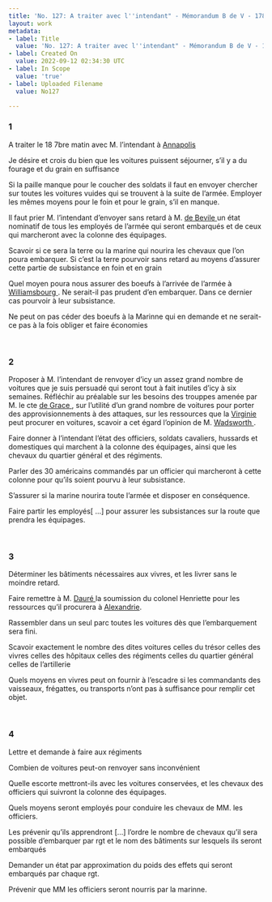 ```yaml
---
title: 'No. 127: A traiter avec l''intendant" - Mémorandum B de V - 1781/09/18'
layout: work
metadata:
- label: Title
  value: 'No. 127: A traiter avec l''intendant" - Mémorandum B de V - 1781/09/18'
- label: Created On
  value: 2022-09-12 02:34:30 UTC
- label: In Scope
  value: 'true'
- label: Uploaded Filename
  value: No127

---
```

<div class="pages">
<div id="page-32541640">
<h3><a name="page-32541640">1</a></h3>
<div class="page-content">
<p>A traiter le 18 7bre matin avec M. l’intendant à  <a href="../subjects/32162859" title=" Annapolis, Maryland"> Annapolis </a></p>
<p>Je désire et crois du bien que les voitures puissent séjourner, s’il y <span class="line-break"> </span>a du fourage et du grain en suffisance</p>
<p>Si la paille manque pour le coucher des soldats il faut <span class="line-break"> </span>en envoyer chercher sur toutes les voitures vuides qui se <span class="line-break"> </span>trouvent à la suite de l’armée. Employer les mêmes moyens <span class="line-break"> </span>pour le foin et pour le grain, s’il en manque.</p>
<p>Il faut prier M. l’intendant d’envoyer sans retard à <span class="line-break"> </span>M. <a href="../subjects/32162953" title="Pierre-François de Béville"> de Bevile </a> un état nominatif de tous les employés de l’armée <span class="line-break"> </span>qui seront embarqués et de ceux qui marcheront avec la <span class="line-break"> </span>colonne des équipages.</p>
<p>Scavoir si ce sera la terre ou la marine qui nourira <span class="line-break"> </span>les chevaux que l’on poura embarquer. Si c’est la terre <span class="line-break"> </span>pourvoir sans retard au moyens d’assurer cette partie <span class="line-break"> </span>de subsistance en foin et en grain</p>
<p>Quel moyen poura nous assurer des boeufs à l’arrivée de l’armée à <a href="../subjects/32163317" title=" Williamsburg, Virginia"> Williamsbourg </a>. Ne serait-il pas prudent d’en embarquer. Dans ce dernier cas pourvoir à leur subsistance.</p>
<p>Ne peut on pas céder des boeufs à la Marinne qui en demande <span class="line-break"> </span>et ne serait-ce pas à la fois obliger et faire économies</p>
</div>
</div>
<br />
<div id="page-32541641">
<h3><a name="page-32541641">2</a></h3>
<div class="page-content">
<p>Proposer à M. l’intendant de renvoyer d’icy un assez grand <span class="line-break"> </span>nombre de voitures que je suis persuadé qui seront tout à fait <span class="line-break"> </span>inutiles d’icy à six semaines. Réfléchir au préalable <span class="line-break"> </span>sur les besoins des trouppes amenée par M. le cte <a href="../subjects/32162948" title="François Joseph Paul de Grasse; 1722-1788"> de <span class="line-break"> </span>Grace </a>, sur l’utilité d’un grand nombre de voitures <span class="line-break"> </span>pour porter des approvisionnements à des attaques, <span class="line-break"> </span>sur les ressources que la <a href="../subjects/32162817" title="Virginia"> Virginie </a> peut procurer en <span class="line-break"> </span>voitures, scavoir a cet égard l’opinion de  M. <a href="../subjects/32166535" title="Jeremiah Wadsworth; 1743-1804"> Wadsworth </a>.</p>
<p>Faire donner à l’intendant l’état des officiers, soldats <span class="line-break"> </span>cavaliers, hussards et domestiques qui marchent à la colonne <span class="line-break"> </span>des équipages, ainsi que les chevaux du quartier général <span class="line-break"> </span>et des régiments.</p>
<p>Parler des 30 américains commandés par un officier <span class="line-break"> </span>qui marcheront à cette colonne pour qu’ils soient <span class="line-break"> </span>pourvu à leur subsistance.</p>
<p>S’assurer si la marine nourira toute l’armée et <span class="line-break"> </span>disposer en conséquence.</p>
<p>Faire partir les employés<span class="unclear">[ ...]</span> pour assurer les subsistances sur la route que prendra les équipages.</p>
</div>
</div>
<br />
<div id="page-32541642">
<h3><a name="page-32541642">3</a></h3>
<div class="page-content">
<p>Déterminer les bâtiments nécessaires aux vivres, et les livrer sans <span class="line-break"> </span>le moindre retard.</p>
<p>Faire remettre à M. <a href="../subjects/32162988" title=" Dauré "> Dauré </a> la soumission du colonel <span class="line-break"> </span>Henriette pour les ressources qu’il procurera à <a href="../subjects/32162805" title="Alexandria, Virginia">Alexandrie</a>.</p>
<p>Rassembler dans un seul parc toutes les voitures <span class="line-break"> </span>dès que l’embarquement sera fini.</p>
<p>Scavoir exactement le nombre des dites voitures <span class="line-break"> </span>celles du trésor <span class="line-break"> </span>celles des vivres <span class="line-break"> </span>celles des hôpitaux <span class="line-break"> </span>celles des régiments celles du quartier général <span class="line-break"> </span>celles de l’artillerie</p>
<p>Quels moyens en vivres peut on fournir à l’escadre si les commandants <span class="line-break"> </span>des vaisseaux, frégattes, ou transports n’ont pas à suffisance pour <span class="line-break"> </span>remplir cet objet. </p>
</div>
</div>
<br />
<div id="page-32541643">
<h3><a name="page-32541643">4</a></h3>
<div class="page-content">
<p>Lettre et demande à faire aux régiments</p>
<p>Combien de voitures peut-on renvoyer sans inconvénient</p>
<p>Quelle escorte mettront-ils avec les voitures conservées, et <span class="line-break"> </span>les chevaux des officiers qui suivront la colonne des équipages.</p>
<p>Quels moyens seront employés pour conduire les chevaux de <span class="line-break"> </span>MM. les officiers.</p>
<p>Les prévenir qu’ils apprendront <span class="unclear">[...]</span> l’ordre le nombre <span class="line-break"> </span>de chevaux qu’il sera possible d’embarquer par rgt et <span class="line-break"> </span>le nom des bâtiments sur lesquels ils seront embarqués</p>
<p>Demander un état par approximation du poids des effets <span class="line-break"> </span>qui seront embarqués par chaque rgt.</p>
<p>Prévenir que MM les officiers seront nourris par la marinne.</p>
</div>
</div>
<br />
</div>
